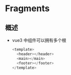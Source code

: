 # Fragments

## 概述

  - vue3 中组件可以拥有多个根

    ```ts
    <template>
      <header></header>
      <main></main>
      <footer></footer>
    </template>

    ```
